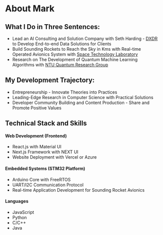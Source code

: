 # About Mark

## What I Do in Three Sentences:
- Lead an AI Consulting and Solution Company with Seth Harding - [DXDR](https://github.com/DXDR-AI) to Develop End-to-end Data Solutions for Clients
- Build Sounding Rockets to Reach the Sky in Kms with Real-time Operated Avionics System with [Space Technology Laboratory](https://github.com/TKU-STL)
- Research on The Development of Quantum Machine Learning Algorithms with [NTU Quantum Research Group](https://github.com/ntu-quantum-finance)

## My Development Trajectory:
- Entrepreneurship - Innovate Theories into Practices
- Leading-Edge Research in Computer Science with Practical Solutions
- Developer Community Building and Content Production - Share and Promote Positive Values

## Technical Stack and Skills
#### Web Development (Frontend)
- React.js with Material UI
- Next.js Framework with NEXT UI
- Website Deployment with Vercel or Azure

#### Embedded Systems (STM32 Platform)
- Arduino Core with FreeRTOS
- UART/I2C Communication Protocol
- Real-time Application Development for Sounding Rocket Avionics

#### Languages
- JavaScript
- Python
- C/C++
- Java
